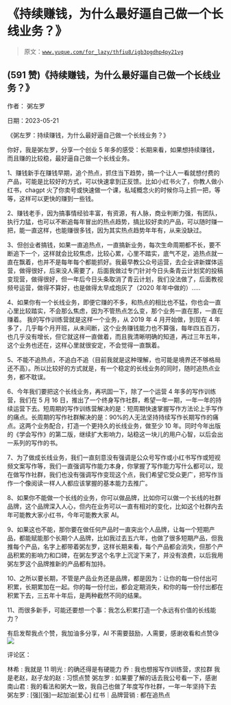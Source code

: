 # 《持续赚钱，为什么最好逼自己做一个长线业务？》

> 原文：[`www.yuque.com/for_lazy/thfiu8/igb3pgdhp4py21vg`](https://www.yuque.com/for_lazy/thfiu8/igb3pgdhp4py21vg)



## (591 赞)《持续赚钱，为什么最好逼自己做一个长线业务？》 

作者： 粥左罗 

日期：2023-05-21 

《粥左罗：持续赚钱，为什么最好逼自己做一个长线业务？》 

你好，我是粥左罗，分享一个创业 5 年多的感受：长期来看，如果想持续赚钱，而且赚的比较稳，最好逼自己做一个长线业务。 

1、赚钱新手在赚钱早期，追个热点，抓住当下趋势，搞一个让人一看就想付费的产品，可能是比较好的方式，可以快速拿到正反馈。比如小红书火了，你教人做小红书，chagpt 火了你卖号或快速做一个课，私域概念火的时候你马上抓一把，等等，这样可以更快的赚到一些钱。 

2、赚钱老手，因为搞事情经验丰富，有资源，有人脉，商业判断力强，有团队，执行力猛，也可以不断追每年冒出的热点趋势，搞比较好卖的产品，可以随时赚一把，能一直这样，也能赚很多钱，因为其实热点趋势年年有，从来没缺过。 

3、但创业者搞钱，如果一直追热点，一直搞新业务，每次生命周期都不长，要不断追下一个，这样就会比较焦虑，比较心累，心里不踏实，底气不足，追热点就一直在飘着，也并不是每年每个都能抓好。我最早教公众号运营，去企业讲新媒体运营，做得很好，后来没人需要了，后面我做过专门针对今日头条青云计划奖的投稿变现营，做得很好，但一年后今日头条取消了青云计划，我们没法做了，后面教视频号运营，做得不算好，也是做得太早成炮灰了（2020 年年中做的）….. 

4、如果你有一个长线业务，即便它赚的不多，和热点的相比也不猛，你也会一直心里比较踏实，不会那么焦虑，因为不管热点怎么变，那个业务一直在那，一直在赚着。 我的写作训练营就是这样一个业务，从 2019 年 4 月开始做，到现在 4 年多了，几乎每个月开班，从未间断，这个业务赚钱能力也不算强，每年四五百万，也几乎没有增长，但它就这样一直做着，而且我清晰明确的知道，再过三年五年，这个业务也还在，这样心里就很安定，不会觉得一直飘着。 

5、不能不追热点，不追白不追（目前我就是这种理解，也可能是境界还不够格局还不高）。所以比较好的方式就是，有一个稳定的长线业务的同时，随时追热点业务，都不耽误。 

6、今年我们要把这个长线业务，再巩固一下，除了一个运营 4 年多的写作训练营，我们在 5 月 16 日，推出了一个终身写作社群，希望一年一期，一年一年的持续运营下去。短周期的写作训练营解决的是：短周期快速掌握写作方法论上手写作的痛点。长周期的写作社群解决的是：90%的人无法坚持持续写作长期写作的痛点。这两个业务配合，打造一个更持久的长线业务，做至少 10 年。同时今年出版的《学会写作》的第二版，继续扩大影响力，站稳这一块儿的用户心智，以后会出一系列的写作的书。 

7、为了做成长线业务，我们一直刻意没有强调是公众号写作或小红书写作或短视频文案写作等，我们一直强调写作能力本身，你掌握了写作能力写什么都可以，现在做写作社群，我们也没有强调写作变现这个点，我们希望它受众更广，把写作当作一个像阅读一样人人都应该掌握的基本能力去推广。 

8、如果你不能做一个长线的业务，你可以做品牌，比如你可以做一个长线的社群品牌，这个品牌深入人心，但内在业务可以一直有相对的变化，比如这个社群内去年可能教大家小红书，今年可能教大家 AI。 

9、如果这也不能，那你要在做任何产品时一直突出个人品牌，让每一个短期产品，都能赋能那个长期个人品牌，比如我过去五六年，也做了很多短期产品，但我推每个产品，名字上都带着粥左罗，这样长期来看，每个产品都会消失，但那个产品积累的影响力和口碑，在粥左罗这个名字上沉淀下来了，并没有浪费，以后我用粥左罗这个品牌推新的产品都有加持。 

10、之所以要长期，不管是产品业务还是品牌，都是因为：让你的每一份付出可积累，长期累加在一起。你的每一份付出，都会定期消失，和你的每一份付出都在积累下去，三五年十年后，是两种截然不同的结果。 

11、而很多新手，可能还要想一个事：我怎么积累打造一个永远有价值的长线能力？ 

有启发帮我点个赞，我加油多分享，AI 不需要鼓励，人需要，感谢收看和点赞😘![](img/f40a6f096c6861f3364562c7f5874842.png) 

评论区： 

林希 : 我就是 11 明光 : 的确还得是有硬能力 乔 : 我也想报写作训练营，求拉群 我是老赵，赵子龙的赵 : 习惯点赞 粥左罗 : 如果要了解的话去我公号看一下，感谢 南山君 : 我的看法和粥大一致，我自己也做了年度写作社群，一年一年坚持下去 粥左罗 : [强][强]一起加油[爱心] 红书｜品牌营销 : 都在追热点